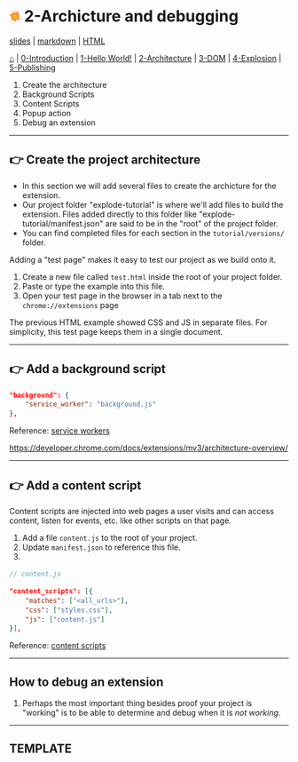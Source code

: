<!-- paginate: true -->

# <img width="4%" src="../../extension/assets/img/explode-ui.svg"> 2-Archicture and debugging

<span class="slides-small"><a href="../slides/2-architecture.html">slides</a> | <span class="slides-small"><a href="../markdown/2-architecture.md">markdown</a> | <a href="../www/2-architecture.html">HTML</a></span>

<span class="slides-small">[⌂](../../README.md) | [0-Introduction](0-introduction.html) | [1-Hello World!](1-hello-world.html) | [2-Architecture](2-architecture.html) | [3-DOM](3-dom.html) | [4-Explosion](4-explosion.html) | [5-Publishing](5-publishing.html)</span>

<!--
Presentation comments ...
-->

1. Create the architecture
1. Background Scripts
1. Content Scripts
1. Popup action
1. Debug an extension





---

## 👉 Create the project architecture

- In this section we will add several files to create the archicture for the extension.
- Our project folder "explode-tutorial" is where we'll add files to build the extension. Files added directly to this folder like "explode-tutorial/manifest.json" are said to be in the "root" of the project folder.
- You can find completed files for each section in the `tutorial/versions/` folder.

Adding a "test page" makes it easy to test our project as we build onto it.

<div class="twocolumn">
<div class="col">

1. Create a new file called `test.html` inside the root of your project folder.
1. Paste or type the example into this file.
1. Open your test page in the browser in a tab next to the `chrome://extensions` page

</div>
<div class="col">



</div>
</div>

<div class="slides-small caption">The previous HTML example showed CSS and JS in separate files. For simplicity, this test page keeps them in a single document.</div>






---

## 👉 Add a background script



<div class="twocolumn">
<div class="col">



</div>
<div class="col">

```json
"background": {
    "service_worker": "background.js"
},
```

</div>
</div>

<div class="slides-small caption">Reference: <a target="_blank" href="https://developer.chrome.com/docs/extensions/mv3/service_workers/">service workers</a></div>


https://developer.chrome.com/docs/extensions/mv3/architecture-overview/



---

## 👉 Add a content script

Content scripts are injected into web pages a user visits and can access content, listen for events, etc. like other scripts on that page.

<div class="twocolumn">
<div class="col">

1. Add a file `content.js` to the root of your project.
1. Update `manifest.json` to reference this file.
1.

</div>
<div class="col">

```js
// content.js

```

```json
"content_scripts": [{
    "matches": ["<all_urls>"],
    "css": ["styles.css"],
    "js": ["content.js"]
}],
```

</div>
</div>

<div class="slides-small caption">Reference: <a target="_blank" href="https://developer.chrome.com/docs/extensions/mv3/content_scripts/">content scripts</a></div>







---

## How to debug an extension


1. Perhaps the most important thing besides proof your project is "working" is to be able to determine and debug when it is *not working*.







---

## TEMPLATE

<div class="twocolumn">
<div class="col">



</div>
<div class="col">



</div>
</div>
